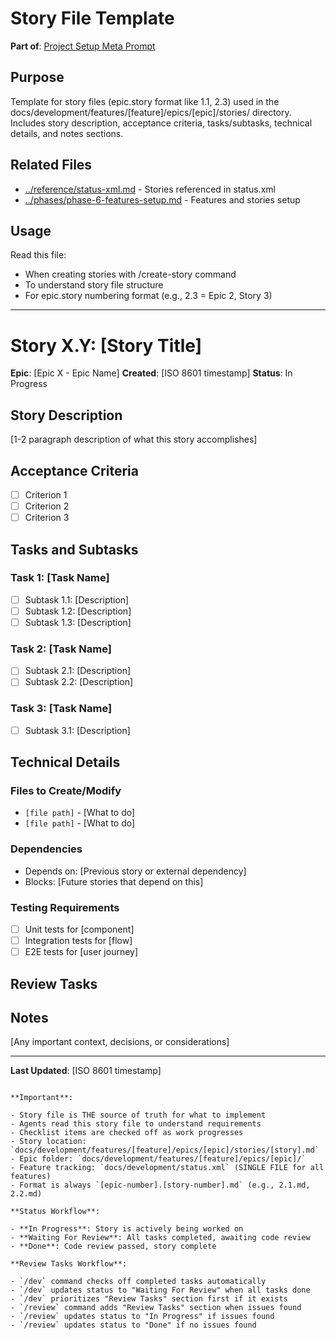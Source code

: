 # Story File Template

**Part of**: [Project Setup Meta Prompt](../project-setup-meta-prompt.md)

## Purpose

Template for story files (epic.story format like 1.1, 2.3) used in the docs/development/features/[feature]/epics/[epic]/stories/ directory. Includes story description, acceptance criteria, tasks/subtasks, technical details, and notes sections.

## Related Files

- [../reference/status-xml.md](../reference/status-xml.md) - Stories referenced in status.xml
- [../phases/phase-6-features-setup.md](../phases/phase-6-features-setup.md) - Features and stories setup

## Usage

Read this file:
- When creating stories with /create-story command
- To understand story file structure
- For epic.story numbering format (e.g., 2.3 = Epic 2, Story 3)

---

# Story X.Y: [Story Title]

**Epic**: [Epic X - Epic Name]
**Created**: [ISO 8601 timestamp]
**Status**: In Progress
<!-- Valid status values: "In Progress" | "Waiting For Review" | "Done" -->

## Story Description

[1-2 paragraph description of what this story accomplishes]

## Acceptance Criteria

- [ ] Criterion 1
- [ ] Criterion 2
- [ ] Criterion 3

## Tasks and Subtasks

### Task 1: [Task Name]

- [ ] Subtask 1.1: [Description]
- [ ] Subtask 1.2: [Description]
- [ ] Subtask 1.3: [Description]

### Task 2: [Task Name]

- [ ] Subtask 2.1: [Description]
- [ ] Subtask 2.2: [Description]

### Task 3: [Task Name]

- [ ] Subtask 3.1: [Description]

## Technical Details

### Files to Create/Modify

- `[file path]` - [What to do]
- `[file path]` - [What to do]

### Dependencies

- Depends on: [Previous story or external dependency]
- Blocks: [Future stories that depend on this]

### Testing Requirements

- [ ] Unit tests for [component]
- [ ] Integration tests for [flow]
- [ ] E2E tests for [user journey]

## Review Tasks

<!-- This section is added by /review command when issues are found -->
<!-- Tasks are prioritized as: Fix (blocking), Improvement (high priority), Nit (low priority) -->
<!-- Format: - [ ] [Priority] Issue description (`file:line`) -->

<!-- Example:
- [ ] Fix: Potential SQL injection vulnerability (`src/api/users.ts:42`)
- [ ] Improvement: Extract duplicate validation logic (`src/utils/validators.ts:15-30`)
- [ ] Nit: Inconsistent naming convention (`src/components/Button.tsx:8`)
-->

## Notes

[Any important context, decisions, or considerations]

---

**Last Updated**: [ISO 8601 timestamp]
```

**Important**:

- Story file is THE source of truth for what to implement
- Agents read this story file to understand requirements
- Checklist items are checked off as work progresses
- Story location: `docs/development/features/[feature]/epics/[epic]/stories/[story].md`
- Epic folder: `docs/development/features/[feature]/epics/[epic]/`
- Feature tracking: `docs/development/status.xml` (SINGLE FILE for all features)
- Format is always `[epic-number].[story-number].md` (e.g., 2.1.md, 2.2.md)

**Status Workflow**:

- **In Progress**: Story is actively being worked on
- **Waiting For Review**: All tasks completed, awaiting code review
- **Done**: Code review passed, story complete

**Review Tasks Workflow**:

- `/dev` command checks off completed tasks automatically
- `/dev` updates status to "Waiting For Review" when all tasks done
- `/dev` prioritizes "Review Tasks" section first if it exists
- `/review` command adds "Review Tasks" section when issues found
- `/review` updates status to "In Progress" if issues found
- `/review` updates status to "Done" if no issues found
